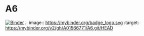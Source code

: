 # A6
[![Binder](https://mybinder.org/badge_logo.svg)](https://mybinder.org/v2/gh/A01566771/A6.git/HEAD)
.. image:: https://mybinder.org/badge_logo.svg
 :target: https://mybinder.org/v2/gh/A01566771/A6.git/HEAD
